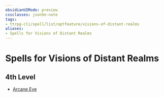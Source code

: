 ```yaml
---
obsidianUIMode: preview
cssclasses: json5e-note
tags:
- ttrpg-cli/spell/list/optfeature/visions-of-distant-realms
aliases:
- Spells for Visions of Distant Realms
---
```

# Spells for Visions of Distant Realms

## 4th Level

- [Arcane Eye](Інструменти%20ДМ/CLI/spells/arcane-eye-xphb.md "XPHB")
